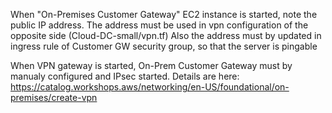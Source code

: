 When "On-Premises Customer Gateway" EC2 instance is started, note the public IP address.
The address must be used in vpn configuration of the opposite side (Cloud-DC-small/vpn.tf)
Also the address must by updated in ingress rule of Customer GW security group, so that the server is pingable

When VPN gateway is started, On-Prem Customer Gateway must by manualy configured and IPsec started.
Details are here: https://catalog.workshops.aws/networking/en-US/foundational/on-premises/create-vpn
